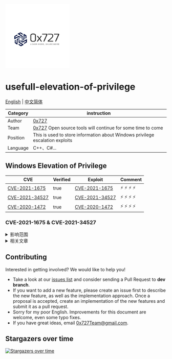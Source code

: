 
![logo](./doc/images/logo.png)

# usefull-elevation-of-privilege

[English](./README.md) | [中文简体](./README_zh.md)

| Category | instruction |
| ---- | --- |
| Author | [0x727](https://github.com/0x727) | 
| Team | [0x727](https://github.com/0x727) Open source tools will continue for some time to come |
| Position | This is used to store information about Windows privilege escalation exploits |
| Language | C++、C#... |



## Windows Elevation of Privilege

| CVE                                                       | Verified | Exploit                                                   | Comment |
| --------------------------------------------------------- | -------- | --------------------------------------------------------- | ------- |
| [CVE-2021-1675](https://msrc.microsoft.com/update-guide/zh-cn/vulnerability/CVE-2021-1675) | true     | [CVE-2021-1675](https://github.com/cube0x0/CVE-2021-1675) | :zap: :zap: :zap: :zap:   |
|  [CVE-2021-34527](https://cve.mitre.org/cgi-bin/cvename.cgi?name=CVE-2021-34527)    | true    |    [CVE-2021-34527](https://www.anquanke.com/post/id/246818)    |   :zap: :zap: :zap: :zap: |
| [CVE-2020-1472](https://cve.mitre.org/cgi-bin/cvename.cgi?name=CVE-2020-1472) | true | [CVE-2020-1472](https://github.com/gentilkiwi/mimikatz) |  :zap: :zap: :zap: :zap: |


### CVE-2021-1675 & CVE-2021-34527

<details>
  <summary>影响范围</summary>
Windows Server 2012 R2(Server Core installation)

Windows Server 2012 R2

Windows Server 2012(Server Core installation)

Windows Server 2012

Windows Server 2008 R2 for x64-based Systems Service Pack 1(Server Core installation)

Windows Server 2008 R2 for x64-based Systems Service Pack 1

Windows Server 2008 for x64-based Systems Service Pack 2(Server Core installation)

Windows Server 2008 for x64-based Systems Service Pack 2

Windows Server 2008 for 32-bit Systems Service Pack 2(Server Core installation)

Windows Server 2008 for 32-bit Systems Service Pack 2

Windows RT 8.1

Windows 8.1 for x64-based systems

Windows 8.1 for 32-bit systems

Windows 7 for x64-based Systems Service Pack 1

Windows 7 for 32-bit Systems Service Pack 1

Windows Server 2016(Server Core installation)

Windows Server 2016

Windows 10 Version 1607 for x64-based Systems

Windows 10 Version 1607 for 32-bit Systems

Windows 10 for x64-based Systems

Windows 10 for 32-bit Systems

Windows Server, version 20H2(Server Core Installation)

Windows 10 Version 20H2 for ARM64-based Systems

Windows 10 Version 20H2 for 32-bit Systems

Windows 10 Version 20H2 for x64-based Systems

Windows Server, version 2004(Server Core installation)

Windows 10 Version 2004 for x64-based Systems

Windows 10 Version 2004 for ARM64-based Systems

Windows 10 Version 2004 for 32-bit Systems

Windows 10 Version 21H1 for 32-bit Systems

Windows 10 Version 21H1 for ARM64-based Systems

Windows 10 Version 21H1 for x64-based Systems

Windows 10 Version 1909 for ARM64-based Systems

Windows 10 Version 1909 for x64-based Systems

Windows 10 Version 1909 for 32-bit Systems

Windows Server 2019(Server Core installation)

Windows Server 2019

Windows 10 Version 1809 for ARM64-based Systems

Windows 10 Version 1809 for x64-based Systems

Windows 10 Version 1809 for 32-bit Systems
</details>

<details>
  <summary>相关文章</summary>
    [【POC公开】CVE-2021-1675：Windows Print Spooler远程代码执行漏洞通告](https://www.anquanke.com/post/id/245747)
    [Windows 打印后台处理程序远程执行代码漏洞](https://msrc.microsoft.com/update-guide/zh-cn/vulnerability/CVE-2021-1675)
    
</details>

## Contributing

Interested in getting involved? We would like to help you!

* Take a look at our [issues list](https://github.com/usefull-elevation-of-privilege/issues) and consider sending a Pull Request to **dev branch**.
* If you want to add a new feature, please create an issue first to describe the new feature, as well as the implementation approach. Once a proposal is accepted, create an implementation of the new features and submit it as a pull request.
* Sorry for my poor English. Improvements for this document are welcome, even some typo fixes.
* If you have great ideas, email 0x727Team@gmail.com.


## Stargazers over time

[![Stargazers over time](https://starchart.cc/0x727/usefull-elevation-of-privilege.svg)](https://github.com/0x727/usefull-elevation-of-privilege)